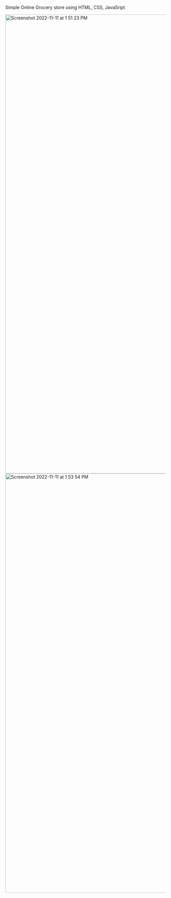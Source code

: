 Simple Online Grocery store using HTML, CSS, JavaSript

<img width="1436" alt="Screenshot 2022-11-11 at 1 51 23 PM" src="https://user-images.githubusercontent.com/105259793/201411033-a71fb690-5ebf-40f1-98c4-ea0bfad85ba1.png">


<img width="1312" alt="Screenshot 2022-11-11 at 1 53 54 PM" src="https://user-images.githubusercontent.com/105259793/201410979-f849c868-3a33-447f-894d-121478763127.png">
